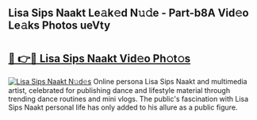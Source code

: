 ## Lisa Sips Naakt Le𝚊k𝚎d N𝚞𝚍e - Part-b8A Vid𝚎o Le𝚊ks Photos ueVty

# <h2><a href="http://fb7x5h.evod.top/?m=Lisa+Sips+Naakt">🔗 👉🔴 Lisa Sips Naakt Vid𝚎o Ph𝚘t𝚘s</a></h2>

[![Lisa Sips Naakt N𝚞d𝚎s](https://i.imgur.com/8V9OHl7.gif)](http://fb7x5h.evod.top/?m=Lisa+Sips+Naakt)
Online persona Lisa Sips Naakt and multimedia artist, celebrated for publishing dance and lifestyle material through trending dance routines and mini vlogs. The public's fascination with Lisa Sips Naakt personal life has only added to his allure as a public figure. 
